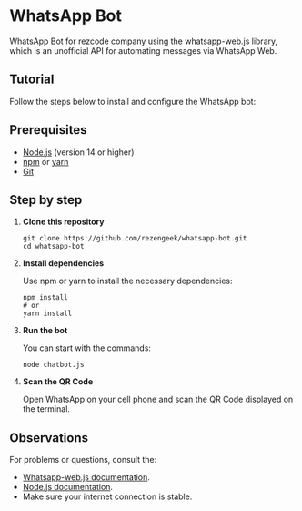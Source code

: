 # WhatsApp Bot
WhatsApp Bot for rezcode company using the whatsapp-web.js library, which is an unofficial API for automating messages via WhatsApp Web.



## Tutorial

<p>
Follow the steps below to install and configure the WhatsApp bot:</p>

<h2>Prerequisites</h2>
<ul>
  <li><a href="https://nodejs.org/" target="_blank">Node.js</a> (version 14 or higher)</li>
  <li><a href="https://www.npmjs.com/" target="_blank">npm</a> or <a href="https://yarnpkg.com/" target="_blank">yarn</a></li>
  <li><a href="https://git-scm.com/" target="_blank">Git</a></li>
</ul>

<h2>Step by step</h2>
<ol>
  <li>
    <strong>Clone this repository</strong>
    <pre><code>git clone https://github.com/rezengeek/whatsapp-bot.git
cd whatsapp-bot</code></pre>
  </li>
  <li>
    <strong>Install dependencies</strong>
    <p>Use npm or yarn to install the necessary dependencies:</p>
    <pre><code>npm install
# or
yarn install</code></pre>
  </li>
  <li>
    <strong>Run the bot</strong>
    <p>You can start with the commands:</p>
    <pre><code>node chatbot.js
</code></pre></li>
  <li>
    <strong>Scan the QR Code</strong>
    <p>Open WhatsApp on your cell phone and scan the QR Code displayed on the terminal.</p>
  </li>
</ol>

<h2>Observations</h2>
<p>For problems or questions, consult the:</p>
<ul>
  <li> <a href="https://wwebjs.dev/" target="_blank">Whatsapp-web.js documentation</a>.</li>
  <li> <a href="https://nodejs.org/" target="_blank">Node.js documentation</a>.</li>
  <li>Make sure your internet connection is stable.</li>
</ul>
